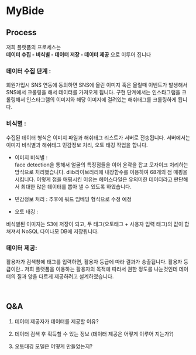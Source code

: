 # MyBide
 
## Process

저희 플랫폼의 프로세스는<br>
**데이터 수집 - 비식별 - 데이터 저장 - 데이터 제공** 으로 이루어 집니다

### 데이터 수집 단계 :

회원가입시 SNS 연동에 동의하면 SNS에 올린 이미지 혹은 올릴때 이벤트가 발생해서
SNS에서 크롤링을 해서 데이터를 가져오게 됩니다. 구현 단계에서는 인스타그램을 크롤링해서
인스타그램의 이미지와 해당 이미지에 걸려있는 해쉬태그를 크롤링하게 됩니다.

### 비식별 :

수집된 데이터 형식은 이미지 파일과 해쉬태그 리스트가 서버로 전송됩니다.
서버에서는 이미지 비식별과 해쉬태그 민감정보 처리, 오토 태깅 작업을 합니다.

- 이미지 비식별 : <br> 
face detection을 통해서 얼굴의 특징점들을 이어 윤곽을 잡고 모자이크 처리하는 방식으로 처리했습니다.
dlib라이브러리에 내장함수를 이용하여 68개의 점 매핑을 시킵니다. 이렇게 점을 매핑시킨 이유는
헤어스타일은 유의미한 데이터라고 판단해서 최대한 많은 데이터를 뽑아 낼 수 있도록 하였습니다.

- 민감정보 처리 : 추후에 워드 임베딩 형식으로 수정 예정

- 오토 태깅 :

비식별된 이미지는 S3에 저장이 되고, 두 태그(오토태그 + 사용자 입력 태그)의 값이 합쳐져서 NoSQL 다이나모 DB에 저장됩니다.


### 데이터 제공: 

활용자가 검색창에 태그를 입력하면, 활용자 등급에 따라 결과가 송출됩니다. 활용자 등급이란.. 저희 플랫폼을 이용하는 활용자의 목적에 따라서 권한 정도를 나눈것인데 데이터의 질과 양을 다르게 제공하려고 설계하였습니다.


<br>

## Q&A

1. 데이터 제공자가 데이터를 제공할 이유?

2. 데이터 검색 후 획득할 수 있는 정보 (데이터 제공은 어떻게 이루어 지는가?)

3. 오토태깅 모델은 어떻게 만들었는지?